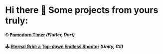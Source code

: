 # Hi there 👋 Some projects from yours truly:

#### ⏲ [Pomodoro Timer](http://desolaterobot.github.io/pomodoro/) *(Flutter, Dart)*
#### 🕹 [Eternal Grid: a Top-down Endless Shooter](http://desolaterobot.itch.io/eternal-grid) *(Unity, C#)*
